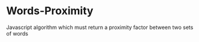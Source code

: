 # Words-Proximity

Javascript algorithm which must return a proximity factor between two sets of words
